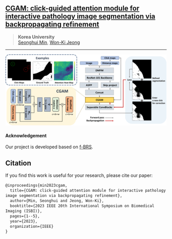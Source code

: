 ## [CGAM: click-guided attention module for interactive pathology image segmentation via backpropagating refinement](https://arxiv.org/pdf/2307.01015)

> **Korea University**<br>
> [Seonghui Min](https://scholar.google.co.kr/citations?user=iBOHogcAAAAJ&hl=ko&oi=ao), [Won-Ki Jeong](https://scholar.google.com/citations?user=bnyKqkwAAAAJ&hl=ko&oi=ao)<br>
___

![Overview](./figure/isbi.png)

<!-- #### Implementation
- Requirements
```
pip install -r requirements.txt
``` -->

#### Acknowledgement
Our project is developed based on [f-BRS](https://github.com/SamsungLabs/fbrs_interactive_segmentation).

## Citation

If you find this work is useful for your research, please cite our paper:
```
@inproceedings{min2023cgam,
  title={CGAM: click-guided attention module for interactive pathology image segmentation via backpropagating refinement},
  author={Min, Seonghui and Jeong, Won-Ki},
  booktitle={2023 IEEE 20th International Symposium on Biomedical Imaging (ISBI)},
  pages={1--5},
  year={2023},
  organization={IEEE}
}
```